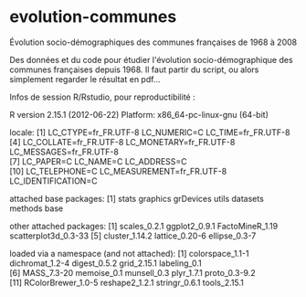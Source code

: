 evolution-communes
==================

Évolution socio-démographiques des communes françaises de 1968 à 2008

Des données et du code pour étudier l'évolution socio-démographique des communes françaises depuis 1968. Il faut partir du script, ou alors simplement regarder le résultat en pdf...

Infos de session R/Rstudio, pour reproductibilité :

R version 2.15.1 (2012-06-22)
Platform: x86_64-pc-linux-gnu (64-bit)

locale:
 [1] LC_CTYPE=fr_FR.UTF-8       LC_NUMERIC=C               LC_TIME=fr_FR.UTF-8       
 [4] LC_COLLATE=fr_FR.UTF-8     LC_MONETARY=fr_FR.UTF-8    LC_MESSAGES=fr_FR.UTF-8   
 [7] LC_PAPER=C                 LC_NAME=C                  LC_ADDRESS=C              
[10] LC_TELEPHONE=C             LC_MEASUREMENT=fr_FR.UTF-8 LC_IDENTIFICATION=C       

attached base packages:
[1] stats     graphics  grDevices utils     datasets  methods   base     

other attached packages:
[1] scales_0.2.1         ggplot2_0.9.1        FactoMineR_1.19      scatterplot3d_0.3-33
[5] cluster_1.14.2       lattice_0.20-6       ellipse_0.3-7       

loaded via a namespace (and not attached):
 [1] colorspace_1.1-1   dichromat_1.2-4    digest_0.5.2       grid_2.15.1        labeling_0.1      
 [6] MASS_7.3-20        memoise_0.1        munsell_0.3        plyr_1.7.1         proto_0.3-9.2     
[11] RColorBrewer_1.0-5 reshape2_1.2.1     stringr_0.6.1      tools_2.15.1     
